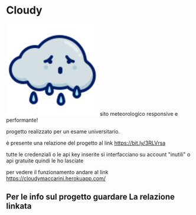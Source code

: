 # Cloudy
<img src="https://github.com/LucaMaccarini/Cloudy/blob/main/assets/images/logo.svg" width="250">
sito meteorologico responsive e performante!

progetto realizzato per un esame universitario.

è presente una relazione del progetto al link https://bit.ly/3RLVrsa

tutte le credenziali o le api key inserite si interfacciano su account "inutili" o api gratuite quindi le ho lasciate

per vedere il funzionamento andare al link https://cloudymaccarini.herokuapp.com/

## Per le info sul progetto guardare La relazione linkata
